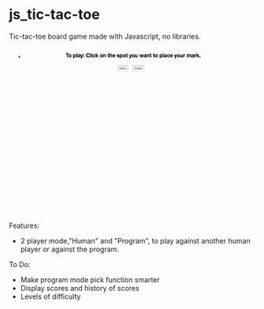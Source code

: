 # js_tic-tac-toe

Tic-tac-toe board game made with Javascript, no libraries.

![Game preview image](https://github.com/aklap/js_tic-tac-toe/blob/master/game-preview.gif)

Features:
- 2 player mode,"Human" and "Program", to play against another human player or against the program.

To Do:
- Make program mode pick function smarter 
- Display scores and history of scores
- Levels of difficulty

